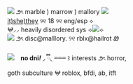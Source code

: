 ![](https://files.catbox.moe/9xbq0s.gif) ౨ৎ marble ) marrow ) mallory ![](https://files.catbox.moe/qqtd24.gif)
<br/>[it)she)they](https://prns.cc/sjjma) ୨୧ 18 ୨୧ eng/esp ⟡<br/>
𖤍⸝⸝ heavily disordered sys
⟢![](https://files.catbox.moe/52hbiy.gif)⟣
<br/>![](https://files.catbox.moe/kq8wi5.gif)
౨ৎ disc@malllory. ୨୧ rblx@hailrot Ꮺ
<br/><br/>
![](https://files.catbox.moe/2n01wz.gif)⠀
<b>no dni<em>!</b></em> ◞ ྀི◟ ⏔⏔⏔ ꒱ interests ౨ৎ
horror, <br/>
goth subculture 𖤍 roblox, bfdi, ab, itft